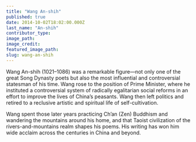 ```yaml
---
title: "Wang An-shih"
published: true
date: 2014-10-02T18:02:00.000Z
last_name: "An-shih"
contributor_type:
image_path:
image_credit:
featured_image_path:
slug: wang-an-shih
---
```


Wang An-shih (1021–1086) was a remarkable figure—not only one of the great Song Dynasty poets but also the most influential and controversial statesman of his time. Wang rose to the position of Prime Minister, where he instituted a controversial system of radically egalitarian social reforms in an effort to improve the lives of China’s peasants. Wang then left politics and retired to a reclusive artistic and spiritual life of self-cultivation. 

Wang spent those later years practicing Ch’an (Zen) Buddhism and wandering the mountains around his home, and that Taoist civilization of the rivers-and-mountains realm shapes his poems. His writing has won him wide acclaim across the centuries in China and beyond. 

